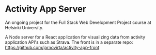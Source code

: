 # Activity App Server

An ongoing project for the Full Stack Web Development Project course at Helsinki University. 

A Node server for a React application for visualizing data from activity application API's such as Strava. The front is in a separate repo: https://github.com/jarnovirta/activity-app-front
